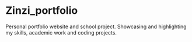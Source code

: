 # Zinzi_portfolio
Personal portfolio website and school project. Showcasing and highlighting my skills, academic work and coding projects.
